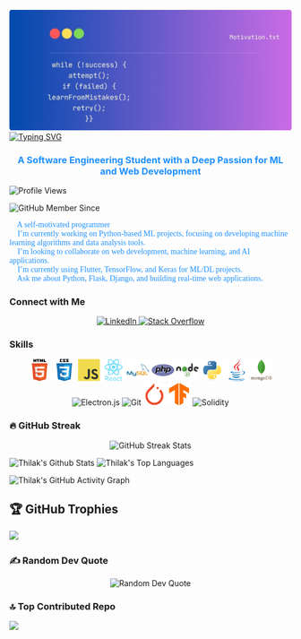 ![Thilak R](https://raw.githubusercontent.com/thilak-r/thilak-r/main/propic.jpg)
[![Typing SVG](https://readme-typing-svg.demolab.com?font=Bahnschrift&weight=500&size=21&duration=5999&pause=989&color=1E90FF&center=true&vCenter=true&repeat=false&width=435&height=60&lines=Hi+%F0%9F%91%8B%2C+I'm+Thilak+R)](https://git.io/typing-svg)

<h3 align="center" style="color:#1E90FF;">A Software Engineering Student with a Deep Passion for ML and Web Development</h3>

<p align="left">
  <img src="https://komarev.com/ghpvc/?username=thilak-r&label=Profile%20views&color=1E90FF&style=flat" alt="Profile Views" />
</p>

![GitHub Member Since](https://img.shields.io/badge/GitHub-4_years-1E90FF)

<p style="font-family: 'Book Antiqua', serif; color: #1E90FF;">
 🌟 A self-motivated programmer<br>
🔭 I’m currently working on Python-based ML projects, focusing on developing machine learning algorithms and data analysis tools.<br>
👯 I’m looking to collaborate on web development, machine learning, and AI applications.<br>
🌱 I’m currently using Flutter, TensorFlow, and Keras for ML/DL projects.<br>
💬 Ask me about Python, Flask, Django, and building real-time web applications.<br>
</p>

### Connect with Me

<p align="center">
  <a href="https://linkedin.com/in/thilak120" target="_blank">
    <img src="https://img.shields.io/badge/-LinkedIn-1E90FF?style=for-the-badge&logo=linkedin&logoColor=white" alt="LinkedIn" />
  </a>
  <a href="https://stackoverflow.com/users/27639478/thilak-r" target="_blank">
    <img src="https://img.shields.io/badge/-Stackoverflow-1E90FF?style=for-the-badge&logo=stack-overflow&logoColor=white" alt="Stack Overflow" />
  </a>
</p>

### Skills

<p align="center">
  <img src="https://raw.githubusercontent.com/devicons/devicon/master/icons/html5/html5-original-wordmark.svg" alt="HTML5" width="40" height="40" />
  <img src="https://raw.githubusercontent.com/devicons/devicon/master/icons/css3/css3-original-wordmark.svg" alt="CSS3" width="40" height="40" />
  <img src="https://raw.githubusercontent.com/devicons/devicon/master/icons/javascript/javascript-original.svg" alt="JavaScript" width="40" height="40" />
  <img src="https://raw.githubusercontent.com/devicons/devicon/master/icons/react/react-original-wordmark.svg" alt="React" width="40" height="40" />
  <img src="https://raw.githubusercontent.com/devicons/devicon/master/icons/mysql/mysql-original-wordmark.svg" alt="MySQL" width="40" height="40" />
  <img src="https://raw.githubusercontent.com/devicons/devicon/master/icons/php/php-original.svg" alt="PHP" width="40" height="40" />
  <img src="https://raw.githubusercontent.com/devicons/devicon/master/icons/nodejs/nodejs-original-wordmark.svg" alt="Node.js" width="40" height="40" />
  <img src="https://raw.githubusercontent.com/devicons/devicon/master/icons/python/python-original.svg" alt="Python" width="40" height="40" />
  <img src="https://raw.githubusercontent.com/devicons/devicon/master/icons/java/java-original.svg" alt="Java" width="40" height="40" />
  <img src="https://raw.githubusercontent.com/devicons/devicon/master/icons/mongodb/mongodb-original-wordmark.svg" alt="MongoDB" width="40" height="40" />
  <img src="https://cdn.jsdelivr.net/gh/devicons/devicon/icons/electron/electron-original.svg" alt="Electron.js" width="40" height="40" />
  <img src="https://cdn.jsdelivr.net/gh/devicons/devicon/icons/git/git-original.svg" alt="Git" width="40" height="40" />
  <img src="https://raw.githubusercontent.com/devicons/devicon/master/icons/pytorch/pytorch-original.svg" alt="PyTorch" width="40" height="40" />
  <img src="https://raw.githubusercontent.com/devicons/devicon/master/icons/tensorflow/tensorflow-original.svg" alt="TensorFlow" width="40" height="40" />
  <img src="https://simpleicons.org/icons/solidity.svg" alt="Solidity" width="40" height="40" />
</p>

### 🔥 GitHub Streak

<p align="center">
  <img src="https://github-readme-streak-stats.herokuapp.com/?user=thilak-r" alt="GitHub Streak Stats"/>
</p>

<p align="left">
  <a> 
    <img alt="Thilak's Github Stats" src="https://denvercoder1-github-readme-stats.vercel.app/api?username=thilak-r&show_icons=true&count_private=true&theme=react&border_color=1E90FF&bg_color=0D1117&title_color=1E90FF&icon_color=1E90FF" height="192px" width="49%"/>
    <img alt="Thilak's Top Languages" src="https://denvercoder1-github-readme-stats.vercel.app/api/top-langs/?username=thilak-r&langs_count=8&layout=compact&theme=react&border_color=1E90FF&bg_color=0D1117&title_color=1E90FF&icon_color=1E90FF" height="192px" width="49%"/>
    <br/>
  </a>
</p>

![Thilak's GitHub Activity Graph](https://github-readme-activity-graph.vercel.app/graph?username=thilak-r&custom_title=Thilak's%20GitHub%20Activity%20Graph&bg_color=0D1117&color=1E90FF&line=1E90FF&point=1E90FF&area_color=1E90FF&title_color=1E90FF&area=true)

## 🏆 GitHub Trophies
![](https://github-profile-trophy.vercel.app/?username=thilak-r&theme=onedark&no-frame=false&no-bg=true&margin-w=4)

### ✍️ Random Dev Quote

<p align="center">
  <img src="https://quotes-github-readme.vercel.app/api?type=vertical&theme=dark" alt="Random Dev Quote" />
</p>

### 🔝 Top Contributed Repo
![](https://github-contributor-stats.vercel.app/api?username=thilak-r&limit=5&theme=dark&combine_all_yearly_contributions=true)
